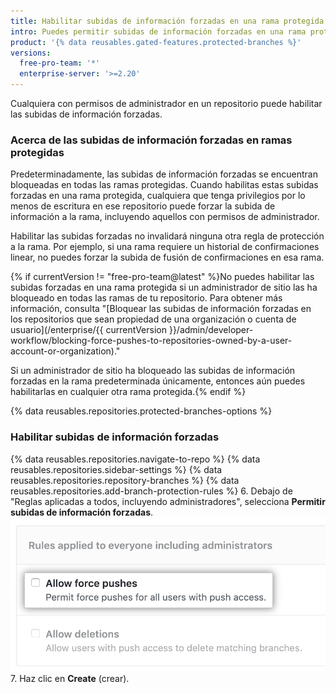 ```yaml
---
title: Habilitar subidas de información forzadas en una rama protegida
intro: Puedes permitir subidas de información forzadas en una rama protegida.
product: '{% data reusables.gated-features.protected-branches %}'
versions:
  free-pro-team: '*'
  enterprise-server: '>=2.20'
---
```


Cualquiera con permisos de administrador en un repositorio puede habilitar las subidas de información forzadas.

### Acerca de las subidas de información forzadas en ramas protegidas

Predeterminadamente, las subidas de información forzadas se encuentran bloqueadas en todas las ramas protegidas. Cuando habilitas estas subidas forzadas en una rama protegida, cualquiera que tenga privilegios por lo menos de escritura en ese repositorio puede forzar la subida de información a la rama, incluyendo aquellos con permisos de administrador.

Habilitar las subidas forzadas no invalidará ninguna otra regla de protección a la rama. Por ejemplo, si una rama requiere un historial de confirmaciones linear, no puedes forzar la subida de fusión de confirmaciones en esa rama.

{% if currentVersion != "free-pro-team@latest" %}No puedes habilitar las subidas forzadas en una rama protegida si un administrador de sitio las ha bloqueado en todas las ramas de tu repositorio. Para obtener más información, consulta "[Bloquear las subidas de información forzadas en los repositorios que sean propiedad de una organización o cuenta de usuario](/enterprise/{{ currentVersion }}/admin/developer-workflow/blocking-force-pushes-to-repositories-owned-by-a-user-account-or-organization)."

Si un administrador de sitio ha bloqueado las subidas de información forzadas en la rama predeterminada únicamente, entonces aún puedes habilitarlas en cualquier otra rama protegida.{% endif %}

{% data reusables.repositories.protected-branches-options %}

### Habilitar subidas de información forzadas

{% data reusables.repositories.navigate-to-repo %}
{% data reusables.repositories.sidebar-settings %}
{% data reusables.repositories.repository-branches %}
{% data reusables.repositories.add-branch-protection-rules %}
6. Debajo de "Reglas aplicadas a todos, incluyendo administradores", selecciona **Permitir subidas de información forzadas**. ![Permitir la opción de subida de información forzada](/assets/images/help/repository/allow-force-pushes.png)
7. Haz clic en **Create** (crear).
